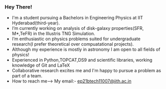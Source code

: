 ### Hey There!

- I'm a student pursuing a Bachelors in Engineering Physics at IIT Hyderabad(third-year).
-  I’m currently working on analysis of disk-galaxy properties(SFR, M*,TeFR) in the Illustris TNG Simulation.
-  I’m enthusiastic on physics problems suited for undergraduate research(I prefer theoretical over compuatational projects). 
-  Although my experience is mostly in astronomy I am open to all fields of physics!
-  Experienced in Python,TOPCAT,DS9 and scientific libraries, working knowledge of Git and LaTeX
- Collaborative research excites me and I'm happy to pursue a problem as part of a team.
-  How to reach me--> My email:- ep21btech11007@iith.ac.in

<!--
**ami-ace/ami-ace** is a ✨ _special_ ✨ repository because its `README.md` (this file) appears on your GitHub profile.

Here are some ideas to get you started:


-->
